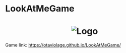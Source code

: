 # LookAtMeGame
 <h1 align="center">
    <img alt="Logo" src="https://ik.imagekit.io/otaviolage/MrMeeseeksLife_Mm0Dske2e.png" />
    <br>
</h1>

Game link: https://otaviolage.github.io/LookAtMeGame/

 
